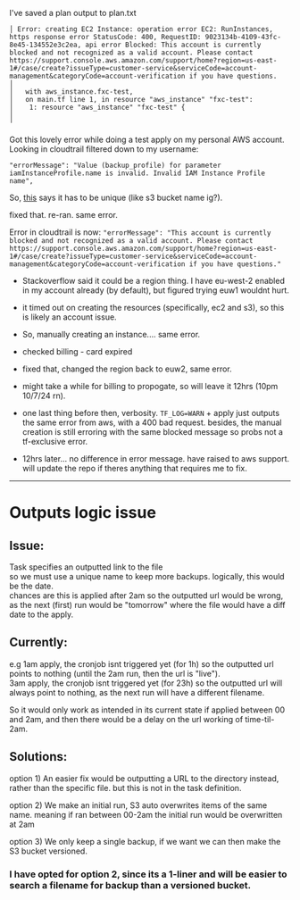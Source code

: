 I've saved a plan output to plan.txt

```
│ Error: creating EC2 Instance: operation error EC2: RunInstances, https response error StatusCode: 400, RequestID: 9023134b-4109-43fc-8e45-134552e3c2ea, api error Blocked: This account is currently blocked and not recognized as a valid account. Please contact https://support.console.aws.amazon.com/support/home?region=us-east-1#/case/create?issueType=customer-service&serviceCode=account-management&categoryCode=account-verification if you have questions.
│ 
│   with aws_instance.fxc-test,
│   on main.tf line 1, in resource "aws_instance" "fxc-test":
│    1: resource "aws_instance" "fxc-test" {
│ 
╵
```

Got this lovely error while doing a test apply on my personal AWS account. Looking in cloudtrail filtered down to my username:

`"errorMessage": "Value (backup_profile) for parameter iamInstanceProfile.name is invalid. Invalid IAM Instance Profile name",`

So, [this](https://registry.terraform.io/providers/hashicorp/aws/latest/docs/resources/iam_instance_profile#name) says it has to be unique (like s3 bucket name ig?). 

fixed that. re-ran. same error. 

Error in cloudtrail is now:
`"errorMessage": "This account is currently blocked and not recognized as a valid account. Please contact https://support.console.aws.amazon.com/support/home?region=us-east-1#/case/create?issueType=customer-service&serviceCode=account-management&categoryCode=account-verification if you have questions."`

- Stackoverflow said it could be a region thing. I have eu-west-2 enabled in my account already (by default), but figured trying euw1 wouldnt hurt.

- it timed out on creating the resources (specifically, ec2 and s3), so this is likely an account issue. 

- So, manually creating an instance.... same error.

- checked billing - card expired 

- fixed that, changed the region back to euw2, same error.

- might take a while for billing to propogate, so will leave it 12hrs (10pm 10/7/24 rn). 

- one last thing before then, verbosity. `TF_LOG=WARN` + apply just outputs the same error from aws, with a 400 bad request. besides, the manual creation is still erroring with the same blocked message so probs not a tf-exclusive error.

- 12hrs later... no difference in error message. have raised to aws support. will update the repo if theres anything that requires me to fix.

---

# Outputs logic issue

## Issue:
 Task specifies an outputted link to the file \
 so we must use a unique name to keep more backups. logically, this would be the date. \
 chances are this is applied after 2am so the outputted url would be wrong, as the next (first) run would be "tomorrow" where the file would have a diff date to the apply. 

## Currently:
 e.g 1am apply, the cronjob isnt triggered yet (for 1h) so the outputted url points to nothing (until the 2am run, then the url is "live"). \
     3am apply, the cronjob isnt triggered yet (for 23h) so the outputted url will always point to nothing, as the next run will have a different filename. 

 So it would only work as intended in its current state if applied between 00 and 2am, and then there would be a delay on the url working of time-til-2am. 

## Solutions:
 option 1) An easier fix would be outputting a URL to the directory instead, rather than the specific file. but this is not in the task definition.

 option 2) We make an initial run, S3 auto overwrites items of the same name. meaning if ran between 00-2am the initial run would be overwritten at 2am

 option 3) We only keep a single backup, if we want we can then make the S3 bucket versioned.

### I have opted for option 2, since its a 1-liner and will be easier to search a filename for backup than a versioned bucket.